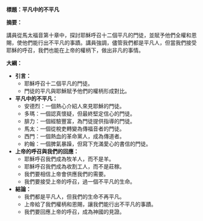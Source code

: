 **標題：平凡中的不平凡**

**摘要：**

講員從馬太福音第十章中，探討耶穌呼召十二個平凡的門徒，並賦予他們全權和恩賜，使他們能行出不平凡的事蹟。講員強調，儘管我們都是平凡人，但當我們接受耶穌的呼召，我們也能在上帝的權柄下，做出非凡的事情。

**大綱：**

* **引言：**
    * 耶穌呼召十二個平凡的門徒。
    * 門徒的平凡與耶穌賦予他們的權柄形成對比。
* **平凡中的不平凡：**
    * 安德烈：一個熱心介紹人來見耶穌的門徒。
    * 多瑪：一個認真懷疑，但最終堅定信心的門徒。
    * 腓力：一個經驗豐富，為門徒提供指導的門徒。
    * 馬太：一個從稅吏轉變為傳福音者的門徒。
    * 西門：一個熱血的革命黨人，成為傳道者。
    * 約翰：一個脾氣暴躁，但寫下充滿愛心的書信的門徒。
* **上帝的呼召與我們的回應：**
    * 耶穌呼召我們成為牧羊人，而不是羊。
    * 耶穌呼召我們成為收割工人，而不是莊稼。
    * 我們要相信上帝會供應我們的需要。
    * 我們要接受上帝的呼召，過一個不平凡的生命。
* **結論：**
    * 我們都是平凡人，但我們的生命不再平凡。
    * 上帝給了我們權柄和恩賜，讓我們能行出不平凡的事蹟。
    * 我們要回應上帝的呼召，成為神國的見證。